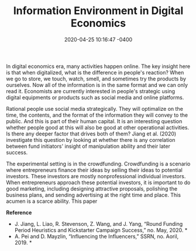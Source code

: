 ﻿---
layout: post
title:  "Information Environment in Digital Economics"
date:   2020-04-25 10:16:47 -0400
#image:  images/02.jpg
tags:   [digital economics]
---
In digital economics era, many activities happen online. The key insight here is that when digitalized, what is the difference in people's reaction? When we go to store, we touch, watch, smell, and sometimes try the products by ourselves. Now all of the information is in the same format and we can only read it. Economists are currently interested in people's strategic using digital equipments or products such as social media and online platforms.

Rational people use social media strategically. They will optimalize on the time, the contents, and the format of the information they will convey to the public. And this is part of their human capital. It is an interesting question whether people good at this will also be good at other operational activities. Is there any deeper factor that drives both of them? Jiang et al. (2020) investigate this question by looking at whether there is any correlation between fund initiators' insight of manipulation ability and their later success. 

The experimental setting is in the crowdfunding. Crowdfunding is a scenario where entrepreneurs finance their ideas by selling their ideas to potential investors. These investors are mostly nonprofessional individual investors. When entrepreneurs approach these potential investors, it is important to do good marketing, including designing attractive proposals, polishing the business plans, and sending advertising at the right time and place. This acumen is a scarce ability. This paper

**Reference**
* J. Jiang, L. Liao, R. Stevenson, Z. Wang, and J. Yang, “Round Funding Period Heuristics and Kickstarter Campaign Success,” no. May, 2020. *
* A. Pei and D. Mayzlin, “Influencing the Influencers,” SSRN, no. Aoril, 2019. *


​